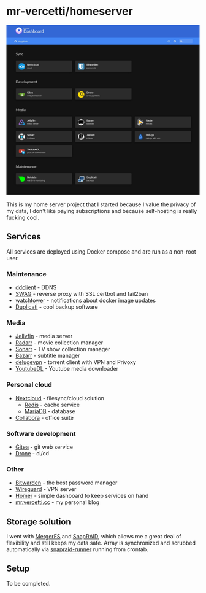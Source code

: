 # mr-vercetti/homeserver
![Dashboard](.misc/dashboard.jpg)

This is my home server project that I started because I value the privacy of my data, I don't like paying subscriptions and because self-hosting is really fucking cool.

## Services
All services are deployed using Docker compose and are run as a non-root user.

### Maintenance
* [ddclient](https://github.com/linuxserver/docker-ddclient) - DDNS
* [SWAG](https://github.com/linuxserver/docker-swag) - reverse proxy with SSL certbot and fail2ban
* [watchtower](https://github.com/containrrr/watchtower) - notifications about docker image updates
* [Duplicati](https://github.com/linuxserver/docker-duplicati) - cool backup
  software

### Media
* [Jellyfin](https://github.com/linuxserver/docker-jellyfin) - media server
* [Radarr](https://github.com/linuxserver/docker-radarr) - movie collection manager
* [Sonarr](https://github.com/linuxserver/docker-sonarr) - TV show collection manager
* [Bazarr](https://github.com/linuxserver/docker-bazarr) - subtitle manager
* [delugevpn](https://github.com/binhex/arch-delugevpn) - torrent client with VPN and Privoxy
* [YoutubeDL](https://github.com/Tzahi12345/YoutubeDL-Material) - Youtube media downloader

### Personal cloud
* [Nextcloud](https://github.com/linuxserver/docker-nextcloud) - filesync/cloud solution
  * [Redis](https://github.com/docker-library/redis) - cache service
  * [MariaDB](https://github.com/linuxserver/docker-mariadb) - database
* [Collabora](https://github.com/CollaboraOnline/online) - office suite

### Software development
* [Gitea](https://github.com/go-gitea/gitea) - git web service
* [Drone](https://github.com/harness/drone) - ci/cd

### Other
* [Bitwarden](https://github.com/dani-garcia/vaultwarden) - the best password manager
* [Wireguard](https://github.com/linuxserver/docker-wireguard) - VPN server
* [Homer](https://github.com/bastienwirtz/homer) - simple dashboard to keep services on hand
* [mr.vercetti.cc](https://git.vercetti.cc/mr-vercetti/mr.vercetti.cc) - my personal blog

## Storage solution
I went with [MergerFS](https://github.com/trapexit/mergerfs) and [SnapRAID](https://github.com/amadvance/snapraid), which allows me a great deal of flexibility and still keeps my data safe. Array is synchronized and scrubbed automatically via [snapraid-runner](https://github.com/Chronial/snapraid-runner) running from crontab.

## Setup
To be completed.
